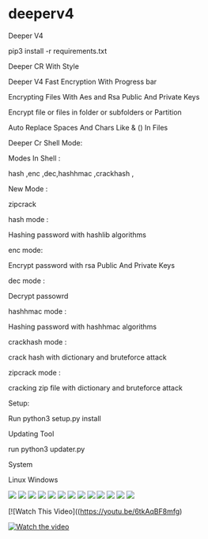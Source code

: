 # deeperv4

Deeper V4

pip3 install -r requirements.txt

Deeper CR With Style 

Deeper V4 Fast Encryption With Progress bar 

Encrypting Files With Aes and Rsa Public And Private Keys 


Encrypt file or files in folder or subfolders or Partition

Auto Replace Spaces And Chars Like & () In Files 

Deeper Cr Shell Mode:

Modes In Shell :

hash ,enc ,dec,hashhmac ,crackhash , 

New Mode :

zipcrack 

hash mode :

Hashing password with hashlib algorithms

enc mode:

Encrypt password with rsa  Public And Private Keys 

dec mode :

Decrypt passowrd 


hashhmac mode :

Hashing password with hashhmac algorithms

crackhash mode :

crack hash with dictionary and bruteforce attack 


zipcrack mode :

cracking zip file with dictionary and bruteforce attack 

Setup:

Run python3 setup.py install

Updating Tool 

run python3 updater.py


System

Linux Windows 

<img src="scrren/s1.png">   
<img src="scrren/s3.png">
<img src="scrren/s4.png">
<img src="scrren/s88.png">

<img src="scrren/s10.png">
<img src="scrren/s11.png">

<img src="scrren/sx1.png">
<img src="scrren/sx2.png">
<img src="scrren/sx3.png">
<img src="scrren/sx4.png">
<img src="scrren/sx5.png">
<img src="scrren/sx6.png">
<img src="scrren/sx7.png">



[![Watch This Video]((https://youtu.be/6tkAqBF8mfg)

[![Watch the video](https://img.youtube.com/vi/6tkAqBF8mfg/0.jpg)](https://youtu.be/6tkAqBF8mfg)

